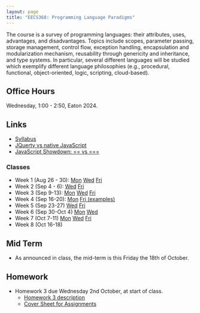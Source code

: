 ```yaml
---
layout: page
title: "EECS368: Programming Language Paradigms"
---
```


The course is a survey of programming languages: their attributes,
uses, advantages, and disadvantages. Topics include scopes, parameter
passing, storage management, control flow, exception handling,
encapsulation and modularization mechanism, reusability through
genericity and inheritance, and type systems.  In particular, several
different languages will be studied which exemplify different language
philosophies (e.g., procedural, functional, object-oriented, logic,
scripting, cloud-based).


## Office Hours

Wednesday, 1:00 - 2:50, Eaton 2024.

## Links

 * <a href="https://drive.google.com/open?id=1viMiC9ftM7AK5pfWJrwQjHDeT15mvlGH">Syllabus<a>
 * <a href="https://flaviocopes.com/jquery/">JQuerty vs native JavaScript</a>
 * <a href="https://codeburst.io/javascript-showdown-vs-7be792be15b5">JavaScript Showdown: == vs ===</a>

### Classes

 * Week 1 (Aug 26 - 30): 
   <a href="https://drive.google.com/open?id=13gZ8dE924O3oFNPOh1gPLdax8E8MvODkme9wV8GeeQo">Mon</a>
   <a href="https://drive.google.com/open?id=1BD_ay3mK6CI5LbVs2G9pr2kelUGpiTAJKgktw-FD4gs">Wed</a>
   <a href="https://drive.google.com/open?id=1so_Eq7ZjIf3sYO-206YBjMWWBJYPyJ550mo1Ao7S_Yg">Fri</a>
 * Week 2 (Sep 4 - 6):
   <a href="https://drive.google.com/open?id=1R-kFlOjSzhI9kJJxjAK6s6RaBjJd_d2F-gzM6tDlhKM">Wed</a>
   <a href="https://drive.google.com/open?id=1SnKqQyjrs76mg7R5jqgmYNsXmQN_w8fY-f3SFSHrr8E">Fri</a>
 * Week 3 (Sep 9-13):
   <a href="https://drive.google.com/open?id=1u-IqMgffbeGHb5a6TedRsGp5a5g8hxHF0eFApc_9Zi8">Mon</a>
   <a href="https://drive.google.com/open?id=1_3v30uyKIYnB-EA_eS6G_g6IsrKpbyblniWd1Y85sNo">Wed</a>
   <a href="https://drive.google.com/open?id=1_K1NcBR4KBVaXOIRavVrVP5k-bSdGDyu141Tt3qs8gU">Fri</a>
 * Week 4 (Sep 16-20):
   <a href="https://drive.google.com/open?id=1u0MDpXnCo-PnqLu26JPAKz_Dh-7yoBeDH3YZYKnMj8s">Mon</a>
   <a href="https://drive.google.com/open?id=1WNc7IBVd3ydj1Ts0czu8HMQQnP7gj-uZ">Fri (examples)</a>
 * Week 5 (Sep 23-27)
   <a href="https://drive.google.com/open?id=1P7KDoLQu_KGzvYl2r2cODuEtW44XkJtQ9opj1oPPpN4">Wed</a>
   <a href="https://drive.google.com/open?id=19IQf5_hvhuJgdmN2dx2W3PibJdLndyuOIdrUVAfwwh0">Fri</a>
 * Week 6 (Sep 30-Oct 4)
   <a href="https://drive.google.com/open?id=1zwzz6IcFsYyxk1luYQfOjJUYLipVh9__bx8gHtwDFZM">Mon</a>
   <a href="https://drive.google.com/open?id=1U3Sfdx0GMDS-yeFm-iyYd0L-08D8hGi6j_HrjWFtSsE">Wed</a>
 * Week 7 (Oct 7-11)
   <a href="https://drive.google.com/open?id=1hTUgNZ1AN9UEbjPycbRSuG3LKp5mkpKTSER1ZQCHP9w">Mon</a>
   <a href="https://drive.google.com/open?id=1j_QO5CELBAYOrhHYVuzuSB__WrRe2p1y8YaZANsb_60">Wed</a>
   <a href="https://drive.google.com/open?id=1epJ13V1iHYYWkUXjgYCAhuFFtSz9L4d9kO-zk5ig-so">Fri</a>
 * Week 8 (Oct 16-18)
 
## Mid Term

 * As announced in class, the mid-term is this Friday the 18th of October.

## Homework
 
 * Homework 3 due Wednesday 2nd October, at start of class.
   * <a href="https://drive.google.com/open?id=1d-8b3AbMoh1xjU_gbc5CubamMk5Nd7o1azNsMIA--iI">Homework 3 description</a>
   * <a href="http://ku-fpg.github.io/workbook/EECS_368/">Cover Sheet for Assignments</a>
 

